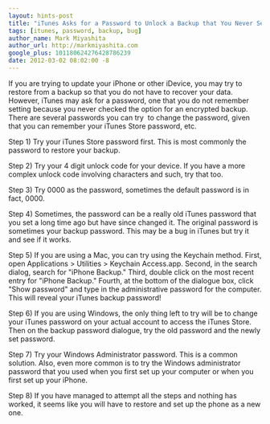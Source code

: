 ```yaml
---
layout: hints-post
title: "iTunes Asks for a Password to Unlock a Backup that You Never Set"
tags: [itunes, password, backup, bug]
author_name: Mark Miyashita
author_url: http://markmiyashita.com
google_plus: 101180624276428786239
date: 2012-03-02 08:02:00 -8
---
```


If you are trying to update your iPhone or other iDevice, you may try to restore from a backup so that you do not have to recover your data. However, iTunes may ask for a password, one that you do not remember setting because you never checked the option for an encrypted backup. There are several passwords you can try  to change the password, given that you can remember your iTunes Store password, etc.

Step 1) Try your iTunes Store password first. This is most commonly the password to restore your backup.

Step 2) Try your 4 digit unlock code for your device. If you have a more complex unlock code involving characters and such, try that too.

Step 3) Try 0000 as the password, sometimes the default password is in fact, 0000.

Step 4) Sometimes, the password can be a really old iTunes password that you set a long time ago but have since changed it. The original password is sometimes your backup password. This may be a bug in iTunes but try it and see if it works.

Step 5) If you are using a Mac, you can try using the Keychain method. First, open Applications > Utilities > Keychain Access.app. Second, in the search dialog, search for "iPhone Backup." Third, double click on the most recent entry for "iPhone Backup." Fourth, at the bottom of the dialogue box, click "Show password" and type in the administrative password for the computer. This will reveal your iTunes backup password!

Step 6) If you are using Windows, the only thing left to try will be to change your iTunes password on your actual account to access the iTunes Store. Then on the backup password dialogue, try the old password and the newly set password.

Step 7) Try your Windows Administrator password. This is a common solution. Also, even more common is to try the Windows administrator password that you used when you first set up your computer or when you first set up your iPhone.

Step 8) If you have managed to attempt all the steps and nothing has worked, it seems like you will have to restore and set up the phone as a new one.
